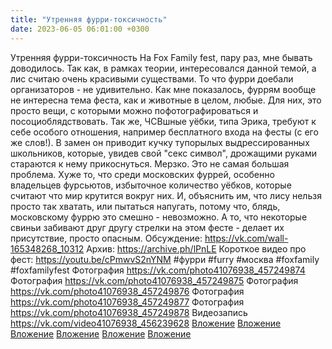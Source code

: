 ```yaml
---
title: "Утренняя фурри-токсичность"
date: 2023-06-05 06:01:00 +0300
---
```


Утренняя фурри-токсичность
На Fox Family fest, пару раз, мне бывать доводилось. Так как, в рамках теории, интересовался данной темой, а лис считаю очень красивыми существами.
То что фурри доебали организаторов - не удивительно. Как мне показалось, фуррям вообще не интересна тема феста, как и животные в целом, любые. Для них, это просто вещи, с которыми можно пофотографироваться и посоциоблядствовать. Так же, ЧСВшные уёбки, типа Эрика, требуют к себе особого отношения, например бесплатного входа на фесты (с его же слов!). В замен он приводит кучку тупорылых выдрессированных школьников, которые, увидев свой "секс символ", дрожащими руками стараются к нему прикоснуться. Мерзко.
Это не самая большая проблема. Хуже то, что среди московских фуррей, особенно владельцев фурсьютов, избыточное количество уёбков, которые считают что мир крутится вокруг них. И, объяснить им, что лису нельзя просто так хватать, или пытаться напугать, потому что, блядь, московскому фуррю это смешно - невозможно.
А то, что некоторые свиньи забивают друг другу стрелки на этом фесте - делает их присутствие, просто опасным.
Обсуждение: https://vk.com/wall-165348268_10312
Архив: https://archive.ph/lPnLE
Короткое видео про фест: https://youtu.be/cPmwvS2nYNM
#фурри #furry #москва #foxfamily #foxfamilyfest
Фотография
<a class="vk-attach" href="https://vk.com/photo41076938_457249874">https://vk.com/photo41076938_457249874</a>
Фотография
<a class="vk-attach" href="https://vk.com/photo41076938_457249875">https://vk.com/photo41076938_457249875</a>
Фотография
<a class="vk-attach" href="https://vk.com/photo41076938_457249876">https://vk.com/photo41076938_457249876</a>
Фотография
<a class="vk-attach" href="https://vk.com/photo41076938_457249877">https://vk.com/photo41076938_457249877</a>
Фотография
<a class="vk-attach" href="https://vk.com/photo41076938_457249878">https://vk.com/photo41076938_457249878</a>
Видеозапись
<a class="vk-attach" href="https://vk.com/video41076938_456239628">https://vk.com/video41076938_456239628</a>
<a class="vk-attach" href="https://vk.com/photo41076938_457249874">Вложение</a>
<a class="vk-attach" href="https://vk.com/photo41076938_457249875">Вложение</a>
<a class="vk-attach" href="https://vk.com/photo41076938_457249876">Вложение</a>
<a class="vk-attach" href="https://vk.com/photo41076938_457249877">Вложение</a>
<a class="vk-attach" href="https://vk.com/photo41076938_457249878">Вложение</a>
<a class="vk-attach" href="https://vk.com/video41076938_456239628">Вложение</a>
